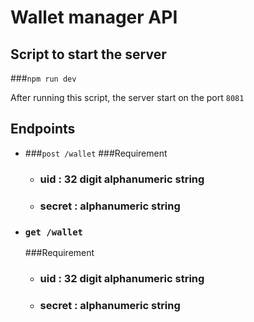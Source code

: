 # Wallet manager API
## Script to start the server

###`npm run dev`

 After running this script, the server start on the port `8081`
## Endpoints
* ###`post /wallet`
  ###Requirement
  * ### uid : 32 digit alphanumeric string
  * ### secret : alphanumeric string
* ### `get /wallet`
  ###Requirement
    * ### uid : 32 digit alphanumeric string
    * ### secret : alphanumeric string
